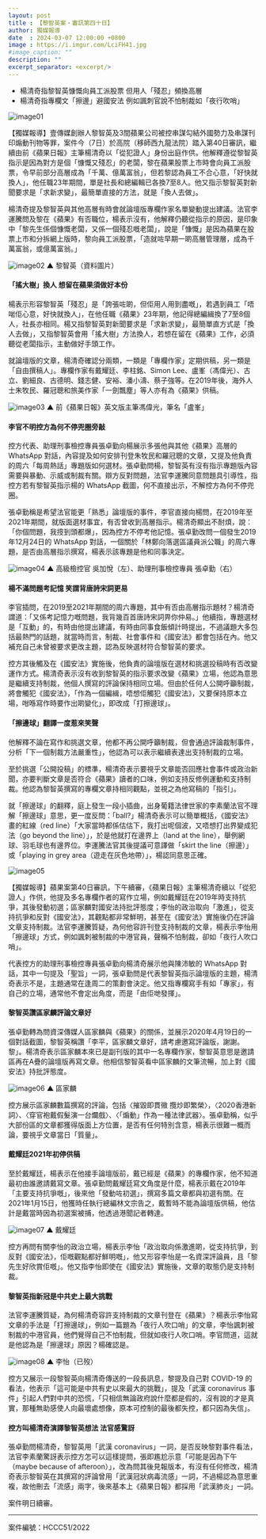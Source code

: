 ```yaml
---
layout: post
title : 【黎智英案・審訊第四十日】
author: 獨媒報導
date  : 2024-03-07 12:00:00 +0800
image : https://i.imgur.com/LciFH41.jpg
#image_caption: ""
description: ""
excerpt_separator: <excerpt/>
---
```


- 楊清奇指黎智英慷慨向員工派股票 但用人「殘忍」頻換高層
- 楊清奇指專欄文「擦邊」避國安法 例如諷刺官說不怕制裁如「夜行吹哨」

<excerpt/>

![image01](https://i.imgur.com/tpCpgod.png)

【獨媒報導】壹傳媒創辦人黎智英及3間蘋果公司被控串謀勾結外國勢力及串謀刊印煽動刊物等罪，案件今（7日）於高院（移師西九龍法院）踏入第40日審訊，繼續由前《蘋果日報》主筆楊清奇以「從犯證人」身份出庭作供。他解釋遵從黎智英指示是因為對方是個「慷慨又殘忍」的老闆，黎在蘋果股票上市時會向員工派股票，令早前部分高層成為「千萬、億萬富翁」，但若黎認為員工不合心意，「好快就換人」，他任職23年期間，單是社長和總編輯已各換7至8人。他又指示黎智英對新聞要求是「求新求變」，最簡單直接的方法，就是「換人去做」。

楊清奇提及黎智英與其他高層有時會就論壇版專欄作家名單變動提出建議。法官李運騰問及黎在《蘋果》有否職位，楊表示沒有，他解釋仍聽從指示的原因，是印象中「黎先生係個慷慨老闆，又係一個殘忍嘅老闆」，說是「慷慨」是因為蘋果在股票上市和分拆網上版時，黎向員工派股票，「造就咗早期一啲高層管理層，成為千萬富翁，或億萬富翁。」

![image02](https://i.imgur.com/A3ka7wS.png)
▲ 黎智英（資料圖片）

#### 「搖大樹」換人 想留在蘋果須做好本份

楊表示形容黎智英「殘忍」是「誇張咗啲，但佢用人用到盡嘅」，若遇到員工「唔啱佢心意，好快就換人」，在他任職《蘋果》23年期，他記得總編緝換了7至8個人，社長亦相同。楊又指黎智英對新聞要求是「求新求變」，最簡單直方式是「換人去做」，又指黎智英會用「搖大樹」方法換人，若想在留在《蘋果》工作，必須聽從老闆指示，主動做好手頭工作。

就論壇版的文章，楊清奇確認分兩類，一類是「專欄作家」定期供稿，另一類是「自由撰稿人」。專欄作家有戴耀廷、李柱銘、Simon Lee、盧峯（馮偉光）、古立、劉細良、古德明、錢志健、安裕、潘小濤、蔡子強等。在2019年後，海外人士朱牧民、羅冠聰和旅美作家「一劍飄塵」等人亦有為《蘋果》供稿。

![image03](https://i.imgur.com/1OJHxJ7.png)
▲ 前《蘋果日報》英文版主筆馮偉光，筆名「盧峯」

#### 李官不明控方為何不停兜圈旁敲

控方代表、助理刑事檢控專員張卓勤向楊展示多張他與其他《蘋果》高層的 WhatsApp 對話，內容提及如何安排刊登朱牧民和羅冠聰的文章，又提及他負責的周六「每周熱話」專題版如何選材。張卓勤問楊，黎智英有沒有指示專題版內容需要與暴動、示威或制裁有關。辯方反對問題，法官李運騰同意問題具引導性，指控方若有黎智英指示楊的 WhatsApp 截圖，何不直接出示，不解控方為何不停兜圈。

張卓勤稱是希望法官能更「熟悉」論壇版的事件，李官直接向楊問，在2019年至2021年期間，就版面選材事宜，有否曾收到高層指示。楊清奇顯出不耐煩，說：「你個問題，我𢲷到頭都爆」，因為控方不停考他記憶。張卓勤改問一個發生2019年12月24日的 WhatsApp 對話，一個關於「林鄭向落選區議員派公職」的周六專題，是否由高層指示撰寫，楊表示該專題是他和同事決定。

![image04](https://i.imgur.com/CG0uWvW.png)
▲ 高級檢控官 吳加悅（左）、助理刑事檢控專員 張卓勤（右）

#### 楊不滿問題考記憶 笑謂背唐詩宋詞更易

李官插問，在2019至2021年期間的周六專題，其中有否由高層指示題材？楊清奇謂道：「又係考記憶力嘅問題，我背幾百首唐詩宋詞畀你仲易。」他續指，專題選材是「互動」的，有時由他提出建議，有時由同事食飯傾計時提出，不過議題大多包括最熱門的話題，就當時而言，制裁、社會事件和《國安法》都會包括在內。他又補充自己未曾被要求更改主題，認為反映選材符合黎智英的要求。

控方其後觸及在《國安法》實施後，他負責的論壇版在選材和挑選投稿時有否改變運作方式。楊清奇表示沒有收到黎智英的指示要求改變《蘋果》立場，他認為意思是繼續支持制裁，他個人撰寫的評論保持相同立場。但由於任何人公開呼籲制裁，將會觸犯《國安法》，「作為一個編緝，唔想佢觸犯《國安法》，又要保持原本立場，咁喺寫作時要作出啲變化」，即改成「打擦邊球」。

#### 「擦邊球」翻譯一度惹來笑聲

他解釋不論在寫作和挑選文章，他都不再公開呼籲制裁，但會通過評論裁制事件，分析「下一個制裁方法嚴重性」，他認為可以表示繼續表達出支持制裁的立場。

至於挑選「公開投稿」的標準，楊清奇表示要視乎文章能否回應社會事件或政治新聞，亦要判斷文章是否符合《蘋果》讀者的口味，例如支持反修例運動和支持制裁。他認為黎智英撰寫的專欄文章持相同觀點，並視之為他寫稿的「指引」。

就「擦邊球」的翻釋，庭上發生一段小插曲，出身葡籍法律世家的李素蘭法官不理解「擦邊球」意思，更一度反問：「ball?」楊清奇表示可以簡單概括，《國安法》畫的紅線（red line）「大家當時都係估估下，我打出呢個波，又唔想打出界變成犯法（go beyond the line）」，於是他就打在邊界上（land at the line），舉例網球、羽毛球也有邊界位。李運騰法官其後提議可意譯做「skirt the line（擦邊）」或「playing in grey area（遊走在灰色地帶）」，楊認同意思正確。


![image05](https://i.imgur.com/AEk7y6K.png)

【獨媒報導】蘋果案第40日審訊，下午續審，《蘋果日報》主筆楊清奇續以「從犯證人」作供，他提及多名專欄作者的寫作立場，例如戴耀廷在2019年時支持抗爭，其後發動初選；區家麟對國安法持批評態度；李怡的政治取向「激進」，從支持抗爭和反對《國安法》，其觀點都非常鮮明，甚至在《國安法》實施後仍在評論文章支持制裁。法官李運騰質疑，為何他容許刊登支持制裁的文章，楊表示李怡用「擦邊球」方式，例如諷刺被制裁的中港官員，聲稱不怕制裁，卻如「夜行人吹口哨」。

代表控方的助理刑事檢控專員張卓勤向楊清奇展示他與陳沛敏的 WhatsApp 對話，其中一句提及「聖旨」一詞，張卓勤問是代表黎智英指示論壇版的主題，楊清奇表示不是，主題通常在逢周二的策劃會決定。他又指專欄寫手有如「專家」，有自己的立場，通常他不會定出角度，而是「由佢哋發揮」。

#### 黎智英讚區家麟評論文章好

張卓勤轉為問資深傳媒人區家麟與《蘋果》的關係，並展示2020年4月19日的一個對話截圖，黎智英稱讚「李平，區家麟文章好，請考慮邀寫評論版，謝謝。黎」。楊清奇表示區家麟本來已是副刊版的其中一名專欄作家，黎智英意思是邀請區再在A疊的論壇版再寫文章。他相信黎智英看中區家麟的文筆流暢，加上對《國安法》持批評態度。

![image06](https://i.imgur.com/mlSVSLu.png)
▲ 區家麟

控方展示區家麟數篇撰寫的評論，包括〈摧毀即貫幑 攬炒即繁榮〉，〈2020香港新詞〉、〈穿官袍戴假髮演一台爛戲〉、〈「煽動」作為一種法律武器〉。張卓勤稱，似乎大部份區的文章都獲得版面上方位置，是否有任何特別含意，楊表示很難一概而論，要視乎文章當日「質量」。

#### 戴耀廷2021年初停供稿

至於戴耀廷，楊表示在他接手論壇版前，戴已經是《蘋果》的專欄作家，他不知道最初由誰邀請戴寫文章。張卓勤問戴耀廷寫文角度是什麼，楊表示戴在2019年「主要支持抗爭嘅」，後來他「發動咗初選」，撰寫多篇文章都與初選有關。在2021年1月15日，他獲時任執行總編林文宗告之，戴暫時不能為論壇版供稿，他估計是戴當時因為初選案被捕，他透過港聞記者轉達。

![image07](https://i.imgur.com/IJlQlWK.png)
▲ 戴耀廷

控方再問有關李怡的政治立場，楊表示李怡「政治取向係激進啲，從支持抗爭，到反對《國安法》，佢嘅觀點都好鮮明嘅」，他又形容李怡是一名資深評論員，且「黎先生好欣賞佢嘅」。他又指李怡即使在《國安法》實施後，文章的取態仍是支持制裁。

#### 黎智英指新冠是中共史上最大挑戰

法官李運騰質疑，為何楊清奇容許支持制裁的文章刊登在《蘋果》？楊表示李怡寫文章的手法是「打擦邊球」，例如一篇題為「夜行人吹口哨」的文章，李怡諷刺被制裁的中港官員，他們覺得自己不怕制裁，但就如夜行人吹口哨。李官問道，這就是他認為是「擦邊球」原因？楊確認是。

![image08](https://i.imgur.com/RSgyd0I.png)
▲ 李怡（已歿）

控方又展示一段黎智英向楊清奇傳送的一段長訊息，黎提及自己對 COVID-19 的看法，他表示「這可能是中共有史以來最大的挑戰」，提及「武漢 coronavirus 事件」引起人們對中共的恐慌，「只相信無論政府說什麼都是假的，沒有說的才是真實，那種無助感使人向最壞處想像，原本可控制的最後都失控，都只因為失信」。

#### 控方叫楊清奇演譯黎智英想法 法官感驚訝

張卓勤問楊清奇，黎智英用「武漢 coronavirus」一詞，是否反映黎對事件看法，法官李素蘭驚訝表示控方怎可以這樣提問，張即尷尬示意「可能是因為下午（maybe because of afteroon）」，改為問其後見報版本，有沒有任何修改，楊清奇表示黎智英在其撰寫的評論曾用「武漢冠狀病毒流感」一詞，不過楊認為意思重複，故他刪去「流感」兩字，後來基本上《蘋果日報》都採用「武漢肺炎」一詞。

案件明日續審。

---

案件編號：HCCC51/2022
